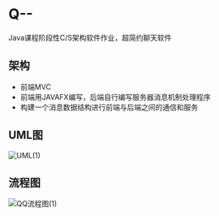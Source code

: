 # Q--
Java课程阶段性C/S架构软件作业，超简约聊天软件
## 架构
- 前端MVC
- 前端用JAVAFX编写，后端自行编写服务器消息机制处理程序
- 构建一个消息数据结构进行前端与后端之间的通信和服务
## UML图
![UML(1)](https://user-images.githubusercontent.com/94909294/201528131-dc66a5cd-a4c5-475e-a6ae-6435319a90b0.png)
## 流程图
![QQ流程图(1)](https://user-images.githubusercontent.com/94909294/201528163-e83254b5-70dd-4e1c-838c-f52cbcf11e7c.png)
